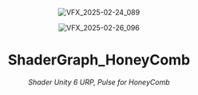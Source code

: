 <header>

![VFX_2025-02-24_089](https://github.com/user-attachments/assets/9f6bf784-8065-4c37-9524-ce51226f9fc9)

![VFX_2025-02-26_096](https://github.com/user-attachments/assets/3b203fa5-3ce5-4243-8e03-5080d39b4060)

# ShaderGraph_HoneyComb

_Shader Unity 6 URP, Pulse for HoneyComb_


